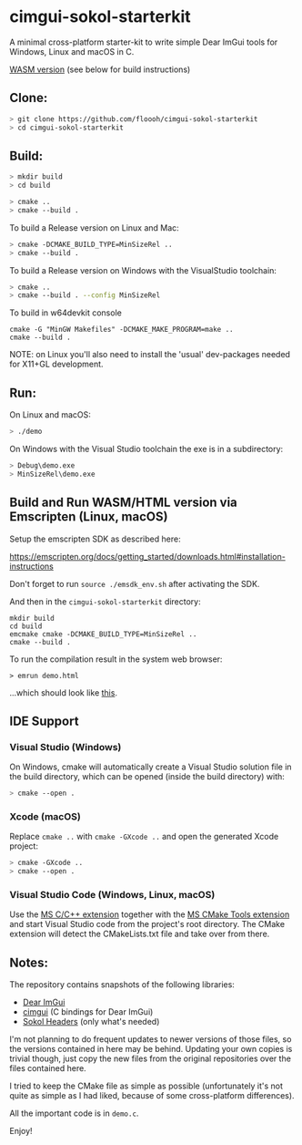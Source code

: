 # cimgui-sokol-starterkit

A minimal cross-platform starter-kit to write simple
Dear ImGui tools for Windows, Linux and macOS in C.

[WASM version](https://floooh.github.io/cimgui-sokol-starterkit/) (see below for build instructions)

## Clone:

```bash
> git clone https://github.com/floooh/cimgui-sokol-starterkit
> cd cimgui-sokol-starterkit
```

## Build:

```bash
> mkdir build
> cd build

> cmake ..
> cmake --build .
```

To build a Release version on Linux and Mac:

```bash
> cmake -DCMAKE_BUILD_TYPE=MinSizeRel ..
> cmake --build .
```

To build a Release version on Windows with the VisualStudio toolchain:

```bash
> cmake ..
> cmake --build . --config MinSizeRel
```

To build in w64devkit console
```
cmake -G "MinGW Makefiles" -DCMAKE_MAKE_PROGRAM=make ..
cmake --build .
```
NOTE: on Linux you'll also need to install the 'usual' dev-packages needed for X11+GL development.

## Run:

On Linux and macOS:
```bash
> ./demo
```

On Windows with the Visual Studio toolchain the exe is in a subdirectory:
```bash
> Debug\demo.exe
> MinSizeRel\demo.exe
```

## Build and Run WASM/HTML version via Emscripten (Linux, macOS)

Setup the emscripten SDK as described here:

https://emscripten.org/docs/getting_started/downloads.html#installation-instructions

Don't forget to run ```source ./emsdk_env.sh``` after activating the SDK.

And then in the ```cimgui-sokol-starterkit``` directory:

```
mkdir build
cd build
emcmake cmake -DCMAKE_BUILD_TYPE=MinSizeRel ..
cmake --build .
```

To run the compilation result in the system web browser:

```
> emrun demo.html
```

...which should look like [this](https://floooh.github.io/cimgui-sokol-starterkit/).

## IDE Support

### Visual Studio (Windows)

On Windows, cmake will automatically create a Visual Studio solution file in
the build directory, which can be opened (inside the build directory) with:

```bash
> cmake --open .
```

### Xcode (macOS)

Replace ```cmake ..``` with ```cmake -GXcode ..``` and open the generated
Xcode project:

```bash
> cmake -GXcode ..
> cmake --open .
```

### Visual Studio Code (Windows, Linux, macOS)

Use the [MS C/C++ extension](https://marketplace.visualstudio.com/items?itemName=ms-vscode.cpptools)
together with the [MS CMake Tools extension](https://marketplace.visualstudio.com/items?itemName=ms-vscode.cmake-tools)
and start Visual Studio code from the project's root directory. The CMake
extension will detect the CMakeLists.txt file and take over from there.

## Notes:

The repository contains snapshots of the following libraries:

- [Dear ImGui](https://github.com/ocornut/imgui)
- [cimgui](https://github.com/cimgui/cimgui) (C bindings for Dear ImGui)
- [Sokol Headers](https://github.com/floooh/sokol) (only what's needed)

I'm not planning to do frequent updates to newer versions of those
files, so the versions contained in here may be behind. Updating
your own copies is trivial though, just copy the new files from
the original repositories over the files contained here.

I tried to keep the CMake file as simple as possible (unfortunately
it's not quite as simple as I had liked, because of some cross-platform
differences).

All the important code is in ```demo.c```.

Enjoy!
